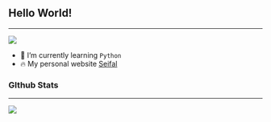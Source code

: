 ## Hello World!

---

![](https://seif-stats.vercel.app/api/top-langs/?username=seif-wu&layout=compact#crop=0&crop=0&crop=1&crop=1&id=Hh0ge&originHeight=165&originWidth=350&originalType=binary&ratio=1&rotation=0&showTitle=false&status=done&style=none&title=)

- 🌱 I’m currently learning `Python`
- 🔥 My personal website [Seifal](https://www.seifal.com)

### GIthub Stats

---

![](https://seif-stats.vercel.app/api?username=seif-wu&hide=contribs,prs&count_private=true&show_icons=true&theme=algolia#crop=0&crop=0&crop=1&crop=1&id=gqjXR&originHeight=150&originWidth=495&originalType=binary&ratio=1&rotation=0&showTitle=false&status=done&style=none&title=)


<!--
**seif-wu/seif-wu** is a ✨ _special_ ✨ repository because its `README.md` (this file) appears on your GitHub profile.

Here are some ideas to get you started:

- 🔭 I’m currently working on ...
- 🌱 I’m currently learning ...
- 👯 I’m looking to collaborate on ...
- 🤔 I’m looking for help with ...
- 💬 Ask me about ...
- 📫 How to reach me: ...
- 😄 Pronouns: ...
- ⚡ Fun fact: ...
-->

